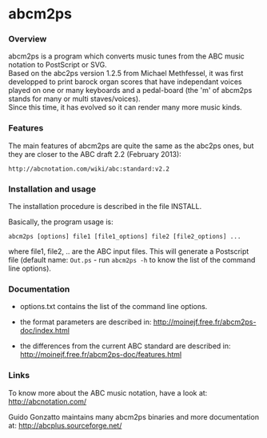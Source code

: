 # abcm2ps

### Overview

abcm2ps is a program which converts music tunes from the ABC music
notation to PostScript or SVG.  
Based on the abc2ps version 1.2.5 from Michael Methfessel,
it was first developped to print barock organ scores that have
independant voices played on one or many keyboards and a pedal-board
(the 'm' of abcm2ps stands for many or multi staves/voices).  
Since this time, it has evolved so it can render many more music kinds.

### Features

The main features of abcm2ps are quite the same as the abc2ps ones,
but they are closer to the ABC draft 2.2 (February 2013):

    http://abcnotation.com/wiki/abc:standard:v2.2

### Installation and usage

The installation procedure is described in the file INSTALL.

Basically, the program usage is:

    abcm2ps [options] file1 [file1_options] file2 [file2_options] ...

where file1, file2, .. are the ABC input files. This will generate
a Postscript file (default name: `Out.ps` - run `abcm2ps -h` to
know the list of the command line options).

### Documentation

- options.txt contains the list of the command line options.

- the format parameters are described in:
    http://moinejf.free.fr/abcm2ps-doc/index.html

- the differences from the current ABC standard are described in:
    http://moinejf.free.fr/abcm2ps-doc/features.html

### Links

To know more about the ABC music notation, have a look at:
    http://abcnotation.com/

Guido Gonzatto maintains many abcm2ps binaries and more documentation at:
    http://abcplus.sourceforge.net/
